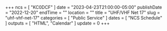 +++
ncs = [ "KC0DCF" ]
date = "2023-04-23T21:00:00-05:00"
publishDate = "2022-12-20"
endTime = ""
location = ""
title = "UHF/VHF Net 17"
slug = "uhf-vhf-net-17"
categories = [ "Public Service" ]
dates = [ "NCS Schedule" ]
outputs = [ "HTML", "Calendar" ]
update = 0
+++
